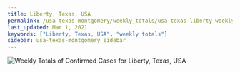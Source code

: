 ```yaml
---
title: Liberty, Texas, USA
permalink: /usa-texas-montgomery/weekly_totals/usa-texas-liberty-weekly_totals.html
last_updated: Mar 1, 2021
keywords: ["Liberty, Texas, USA", "weekly totals"]
sidebar: usa-texas-montgomery_sidebar
---
```


![Weekly Totals of Confirmed Cases for Liberty, Texas, USA](/covid_tracker/images/graphs/usa-texas-liberty-weekly_totals_graph.png)
